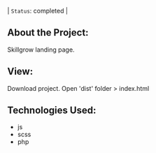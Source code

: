 | `Status`: completed |

## About the Project:

 Skillgrow landing page.

## View:

Download project. Open 'dist' folder > index.html

## Technologies Used:

* js
* scss
* php
